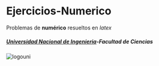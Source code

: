 # Ejercicios-Numerico
Problemas de **numérico** resueltos en *latex*
##### [Universidad Nacional de Ingenieria](https://www.uni.edu.pe/)-Facultad de Ciencias

![logouni](https://github.com/cmesajil/Ejercicios-Numerico/assets/56778150/5b9c8052-ce97-49eb-be1c-e519fc1b2d11)
